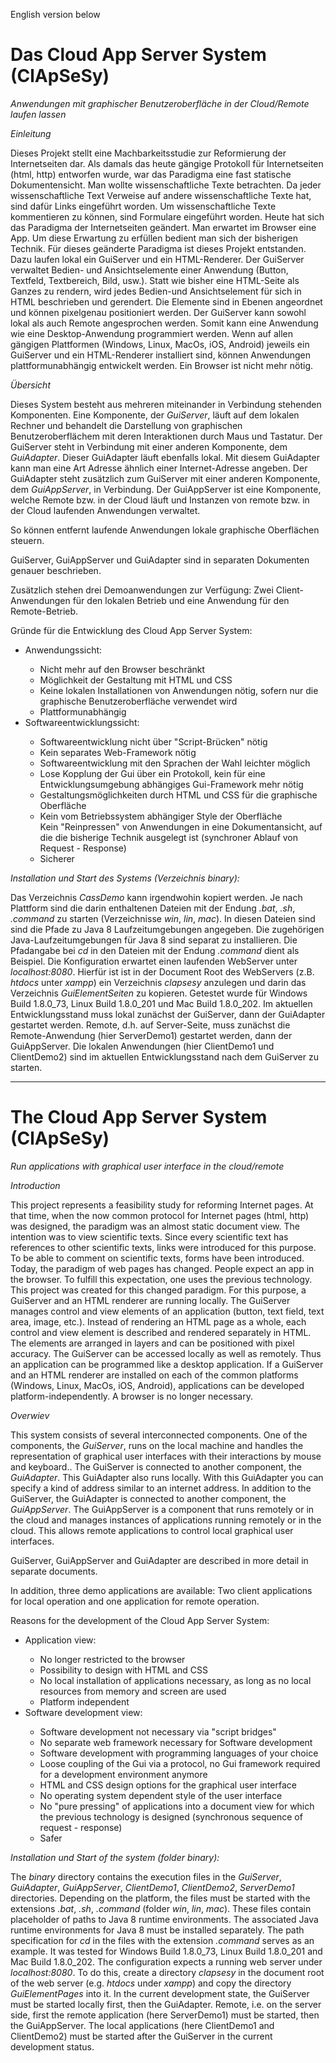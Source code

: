 English version below

<h1>Das Cloud App Server System (ClApSeSy)</h1>

*Anwendungen mit graphischer Benutzeroberfläche in der Cloud/Remote laufen lassen*

*Einleitung*

Dieses Projekt stellt eine Machbarkeitsstudie zur Reformierung der Internetseiten dar.
Als damals das heute gängige Protokoll für Internetseiten (html, http) entworfen wurde, war das Paradigma eine fast statische Dokumentensicht.
Man wollte wissenschaftliche Texte betrachten.
Da jeder wissenschaftliche Text Verweise auf andere wissenschaftliche Texte hat, sind dafür Links eingeführt worden.
Um wissenschaftliche Texte kommentieren zu können, sind Formulare eingeführt worden.
Heute hat sich das Paradigma der Internetseiten geändert.
Man erwartet im Browser eine App.
Um diese Erwartung zu erfüllen bedient man sich der bisherigen Technik.
Für dieses geänderte Paradigma ist dieses Projekt entstanden.
Dazu laufen lokal ein GuiServer und ein HTML-Renderer.
Der GuiServer verwaltet Bedien- und Ansichtselemente einer Anwendung (Button, Textfeld, Textbereich, Bild, usw.).
Statt wie bisher eine HTML-Seite als Ganzes zu rendern, wird jedes Bedien-und Ansichtselement für sich in HTML beschrieben und gerendert.
Die Elemente sind in Ebenen angeordnet und können pixelgenau positioniert werden.
Der GuiServer kann sowohl lokal als auch Remote angesprochen werden.
Somit kann eine Anwendung wie eine Desktop-Anwendung programmiert werden.
Wenn auf allen gängigen Plattformen (Windows, Linux, MacOs, iOS, Android) jeweils ein GuiServer und ein HTML-Renderer installiert sind, können Anwendungen plattformunabhängig entwickelt werden.
Ein Browser ist nicht mehr nötig.

*Übersicht*

Dieses System besteht aus mehreren miteinander in Verbindung stehenden Komponenten.
Eine Komponente, der _GuiServer_, läuft auf dem lokalen Rechner und behandelt die Darstellung von graphischen Benutzeroberflächem mit deren Interaktionen durch Maus und Tastatur.
Der GuiServer steht in Verbindung mit einer anderen Komponente, dem _GuiAdapter_.
Dieser GuiAdapter läuft ebenfalls lokal.
Mit diesem GuiAdapter kann man eine Art Adresse ähnlich einer Internet-Adresse angeben.
Der GuiAdapter steht zusätzlich zum GuiServer mit einer anderen Komponente, dem _GuiAppServer_, in Verbindung.
Der GuiAppServer ist eine Komponente, welche Remote bzw. in der Cloud läuft und Instanzen von remote bzw. in der Cloud laufenden Anwendungen verwaltet.

So können entfernt laufende Anwendungen lokale graphische Oberflächen steuern.

GuiServer, GuiAppServer und GuiAdapter sind in separaten Dokumenten genauer beschrieben.

Zusätzlich stehen drei Demoanwendungen zur Verfügung: Zwei Client-Anwendungen für den lokalen Betrieb und eine Anwendung für den Remote-Betrieb.

Gründe für die Entwicklung des Cloud App Server System:

<ul>
<li>Anwendungssicht:</li>
<ul>
<li>Nicht mehr auf den Browser beschränkt</li>
<li>Möglichkeit der Gestaltung mit HTML und CSS</li>
<li>Keine lokalen Installationen von Anwendungen nötig, sofern nur die graphische Benutzeroberfläche verwendet wird</li>
<li>Plattformunabhängig</li>
</ul>
<li>Softwareentwicklungssicht:</li>
<ul>
<li>Softwareentwicklung nicht über "Script-Brücken" nötig</li>
<li>Kein separates Web-Framework nötig</li>
<li>Softwareentwicklung mit den Sprachen der Wahl leichter möglich</li>
<li>Lose Kopplung der Gui über ein Protokoll, kein für eine Entwicklungsumgebung abhängiges Gui-Framework mehr nötig</li>
<li>Gestaltungsmöglichkeiten durch HTML und CSS für die graphische Oberfläche</li>
<li>Kein vom Betriebssystem abhängiger Style der Oberfläche</li>
</li>Kein "Reinpressen" von Anwendungen in eine Dokumentansicht, auf die die bisherige Technik ausgelegt ist (synchroner Ablauf von Request - Response)</li>
<li>Sicherer</li>
</ul>
</ul>

*Installation und Start des Systems (Verzeichnis _binary_):*

Das Verzeichnis _CassDemo_ kann irgendwohin kopiert werden.
Je nach Plattform sind die darin enthaltenen Dateien mit der Endung _.bat_, _.sh_, _.command_ zu starten (Verzeichnisse _win_, _lin_, _mac_).
In diesen Dateien sind sind  die Pfade zu Java 8 Laufzeitumgebungen angegeben.
Die zugehörigen Java-Laufzeitumgebungen für Java 8 sind separat zu installieren.
Die Pfadangabe bei _cd_ in den Dateien mit der Endung _.command_ dient als Beispiel.
Die Konfiguration erwartet einen laufenden WebServer unter _localhost:8080_.
Hierfür ist ist in der Document Root des WebServers (z.B. _htdocs_ unter _xampp_) ein Verzeichnis _clapsesy_ anzulegen und darin das Verzeichnis _GuiElementSeiten_ zu kopieren.
Getestet wurde für Windows Build 1.8.0_73, Linux Build 1.8.0_201 und Mac Build 1.8.0_202.
Im aktuellen Entwicklungsstand muss lokal zunächst der GuiServer, dann der GuiAdapter gestartet werden. Remote, d.h. auf Server-Seite, muss zunächst die Remote-Anwendung (hier ServerDemo1) gestartet werden, dann der GuiAppServer. Die lokalen Anwendungen (hier ClientDemo1 und ClientDemo2) sind im aktuellen Entwicklungsstand nach dem GuiServer zu starten.

---------------------------

<h1>The Cloud App Server System (ClApSeSy)</h1>

*Run applications with graphical user interface in the cloud/remote*

*Introduction*

This project represents a feasibility study for reforming Internet pages.
At that time, when the now common protocol for Internet pages (html, http) was designed, the paradigm was an almost static document view.
The intention was to view scientific texts.
Since every scientific text has references to other scientific texts, links were introduced for this purpose.
To be able to comment on scientific texts, forms have been introduced.
Today, the paradigm of web pages has changed.
People expect an app in the browser.
To fulfill this expectation, one uses the previous technology.
This project was created for this changed paradigm.
For this purpose, a GuiServer and an HTML renderer are running locally.
The GuiServer manages control and view elements of an application (button, text field, text area, image, etc.).
Instead of rendering an HTML page as a whole, each control and view element is described and rendered separately in HTML.
The elements are arranged in layers and can be positioned with pixel accuracy.
The GuiServer can be accessed locally as well as remotely.
Thus an application can be programmed like a desktop application.
If a GuiServer and an HTML renderer are installed on each of the common platforms (Windows, Linux, MacOs, iOS, Android), applications can be developed platform-independently.
A browser is no longer necessary.

*Overwiev*

This system consists of several interconnected components.
One of the components, the _GuiServer_, runs on the local machine and handles the representation of graphical user interfaces with their interactions by mouse and keyboard..
The GuiServer is connected to another component, the _GuiAdapter_.
This GuiAdapter also runs locally.
With this GuiAdapter you can specify a kind of address similar to an internet address.
In addition to the GuiServer, the GuiAdapter is connected to another component, the _GuiAppServer_.
The GuiAppServer is a component that runs remotely or in the cloud and manages instances of applications running remotely or in the cloud.
This allows remote applications to control local graphical user interfaces.

GuiServer, GuiAppServer and GuiAdapter are described in more detail in separate documents.

In addition, three demo applications are available: Two client applications for local operation and one application for remote operation.

Reasons for the development of the Cloud App Server System:

<ul>
<li>Application view:</li>
<ul>
<li>No longer restricted to the browser</li>
<li>Possibility to design with HTML and CSS</li>
<li>No local installation of applications necessary, as long as no local resources from memory and screen are used</li>
<li>Platform independent</li>
</ul>
<li>Software development view:</li>
<ul>
<li>Software development not necessary via "script bridges"</li>
<li>No separate web framework necessary for Software development</li>
<li>Software development with programming languages of your choice</li>
<li>Loose coupling of the Gui via a protocol, no Gui framework required for a development environment anymore</li>
<li>HTML and CSS design options for the graphical user interface</li>
<li>No operating system dependent style of the user interface</li>
<li>No "pure pressing" of applications into a document view for which the previous technology is designed (synchronous sequence of request - response)</li>
<li>Safer</li>
</ul>
</ul>


*Installation und Start of the system (folder _binary_):*

The _binary_ directory contains the execution files in the _GuiServer_, _GuiAdapter_, _GuiAppServer_, _ClientDemo1_, _ClientDemo2_, _ServerDemo1_ directories.
Depending on the platform, the files must be started with the extensions _.bat_, _.sh_, _.command_ (folder _win_, _lin_, _mac_).
These files contain placeholder of paths to Java 8 runtime environments.
The associated Java runtime environments for Java 8 must be installed separately.
The path specification for _cd_ in the files with the extension _.command_ serves as an example.
It was tested for Windows Build 1.8.0_73, Linux Build 1.8.0_201 and Mac Build 1.8.0_202.
The configuration expects a running web server under _localhost:8080_.
To do this, create a directory _clapsesy_ in the document root of the web server (e.g. _htdocs_ under _xampp_) and copy the directory _GuiElementPages_ into it.
In the current development state, the GuiServer must be started locally first, then the GuiAdapter. Remote, i.e. on the server side, first the remote application (here ServerDemo1) must be started, then the GuiAppServer. The local applications (here ClientDemo1 and ClientDemo2) must be started after the GuiServer in the current development status.
